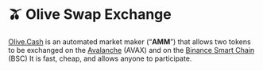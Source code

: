 # 🫒 Olive Swap Exchange

[Olive.Cash](https://olive.cash) is an automated market maker (“**AMM**”) that allows two tokens to be exchanged on the [Avalanche](https://www.avalabs.org/) (AVAX) and on the [Binance Smart Chain](https://www.binance.org/en/smartChain) (BSC)
It is fast, cheap, and allows anyone to participate.
